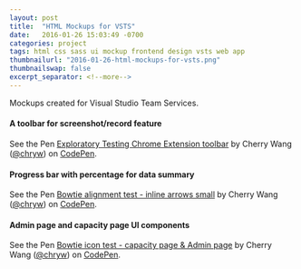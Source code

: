 ```yaml
---
layout: post
title:  "HTML Mockups for VSTS"
date:   2016-01-26 15:03:49 -0700
categories: project
tags: html css sass ui mockup frontend design vsts web app
thumbnailurl: "2016-01-26-html-mockups-for-vsts.png"
thumbnailswap: false
excerpt_separator: <!--more-->
---
```

Mockups created for Visual Studio Team Services.

<!--more-->

#### A toolbar for screenshot/record feature

<p data-height="420" data-theme-id="light" data-slug-hash="WrLoae" data-default-tab="result" data-user="chryw" data-embed-version="2" class="codepen">See the Pen <a href="http://codepen.io/chryw/pen/WrLoae/">Exploratory Testing Chrome Extension toolbar</a> by Cherry Wang (<a href="http://codepen.io/chryw">@chryw</a>) on <a href="http://codepen.io">CodePen</a>.</p>
<script async src="//assets.codepen.io/assets/embed/ei.js"></script>


#### Progress bar with percentage for data summary

<p data-height="420" data-theme-id="light" data-slug-hash="jWyoYv" data-default-tab="result" data-user="chryw" data-embed-version="2" class="codepen">See the Pen <a href="http://codepen.io/chryw/pen/jWyoYv/">Bowtie alignment test - inline arrows small</a> by Cherry Wang (<a href="http://codepen.io/chryw">@chryw</a>) on <a href="http://codepen.io">CodePen</a>.</p>
<script async src="//assets.codepen.io/assets/embed/ei.js"></script>

#### Admin page and capacity page UI components

<p data-height="800" data-theme-id="light" data-slug-hash="QNEYzq" data-default-tab="result" data-user="chryw" data-embed-version="2" class="codepen">See the Pen <a href="http://codepen.io/chryw/pen/QNEYzq/">Bowtie icon test - capacity page & Admin page</a> by Cherry Wang (<a href="http://codepen.io/chryw">@chryw</a>) on <a href="http://codepen.io">CodePen</a>.</p>
<script async src="//assets.codepen.io/assets/embed/ei.js"></script>
